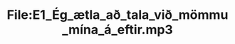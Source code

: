 ---
title: File:E1_Ég_ætla_að_tala_við_mömmu_mína_á_eftir.mp3
recording of: Ég ætla að tala við mömmu mína á eftir.
reading speed: slow
speaker: E
license: CC0
---